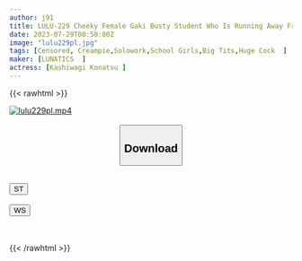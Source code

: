 ```yaml
---
author: j91
title: LULU-229 Cheeky Female Gaki Busty Student Who Is Running Away From Home Steals His Wife's Eyes And Pushes Her Boobs To Temptation And Makes Her Teacher Disqualified And Erects And Aims For Family Collapse, So While Rubbing Her Growing Boobs, I Made It Understand With An Adult Cock Piston. Kashiwagi Konatsu
date: 2023-07-29T00:50:00Z
image: "lulu229pl.jpg"
tags: [Censored, Creampie,Solowork,School Girls,Big Tits,Huge Cock	]
maker: [LUNATICS  ]
actress: [Kashiwagi Konatsu ]
---
```



{{< rawhtml >}}

<div class="video" data-videoid="pdbAR2mW3DHWB0">
    <a href="javascript:;">
        <img src="https://my.j91.asia/posts/lulu229pl/lulu229pl.jpg" width="WIDTH" height="HEIGHT" alt="lulu229pl.mp4" loading="lazy">
    </a>
</div>

<script type="text/javascript" src="https://j91.asia/asset/on-demand-st.js"></script>

<br>
  <link rel="stylesheet" href="https://j91.asia/asset/bs5.css">
  
  <center>
  <button class="btn btn-primary" type="button" data-bs-toggle="collapse" data-bs-target=".multi-collapse" aria-expanded="false" aria-controls="multiCollapseExample1 multiCollapseExample2"><h2>Download</h2></button></center>
</p>
<div class="row">
  <div class="col">
    <div class="collapse multi-collapse" id="multiCollapseExample1">
      <div class="card card-body">
	      	      <br>
<div class="buttons">  
<a href="https://streamtape.to/v/pdbAR2mW3DHWB0"><button class="btn-hover color-3"><i class="fa fa-download"></i> ST</button></a></div>
    </div>
  </div>
</div>
  <div class="col">
    <div class="collapse multi-collapse" id="multiCollapseExample2">
      <div class="card card-body">
	      <br>
<div class="buttons">
    <a href="https://wolfstream.tv/xkjs0anqx9id.html"><button class="btn-hover color-9"><i class="fa fa-download"></i> WS</button></a></div>
<br><br>
      </div>
    </div>
  </div>
</div>

{{< /rawhtml >}}
